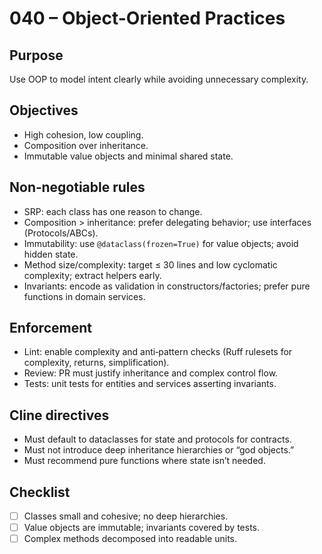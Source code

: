 # 040 – Object-Oriented Practices

## Purpose
Use OOP to model intent clearly while avoiding unnecessary complexity.

## Objectives
- High cohesion, low coupling.
- Composition over inheritance.
- Immutable value objects and minimal shared state.

## Non‑negotiable rules
- SRP: each class has one reason to change.
- Composition > inheritance: prefer delegating behavior; use interfaces (Protocols/ABCs).
- Immutability: use `@dataclass(frozen=True)` for value objects; avoid hidden state.
- Method size/complexity: target ≤ 30 lines and low cyclomatic complexity; extract helpers early.
- Invariants: encode as validation in constructors/factories; prefer pure functions in domain services.

## Enforcement
- Lint: enable complexity and anti‑pattern checks (Ruff rulesets for complexity, returns, simplification).
- Review: PR must justify inheritance and complex control flow.
- Tests: unit tests for entities and services asserting invariants.

## Cline directives
- Must default to dataclasses for state and protocols for contracts.
- Must not introduce deep inheritance hierarchies or “god objects.”
- Must recommend pure functions where state isn’t needed.

## Checklist
- [ ] Classes small and cohesive; no deep hierarchies.
- [ ] Value objects are immutable; invariants covered by tests.
- [ ] Complex methods decomposed into readable units.
